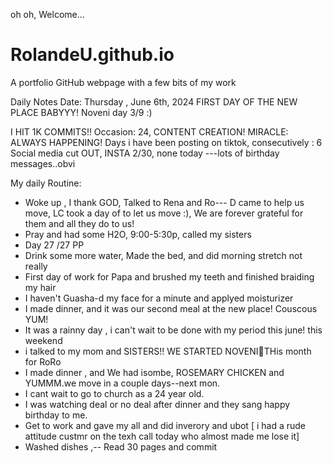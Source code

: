  oh oh, Welcome...
# RolandeU.github.io
A portfolio GitHub webpage with a few bits of my work

Daily Notes
Date: Thursday , June 6th, 2024
FIRST DAY OF THE NEW PLACE BABYYY!
Noveni day 3/9 :)

I HIT 1K COMMITS!!
Occasion: 24, CONTENT CREATION!
MIRACLE: ALWAYS HAPPENING!
Days i have been posting on tiktok, consecutively : 6
Social media cut OUT, INSTA 2/30, none today ---lots of birthday messages..obvi 

My daily Routine:
- Woke up , I thank GOD, Talked to Rena and Ro--- D came to help us move, LC took a day of to let us move :), We are forever grateful for them and all they do to us!
- Pray and had some H2O, 9:00-5:30p, called my sisters 
- Day 27 /27 PP 
- Drink some more water, Made the bed, and did morning stretch not really
- First day of work for Papa and brushed my teeth and finished braiding my hair
- I haven't Guasha-d my face for a minute and applyed moisturizer
- I made dinner, and it was our second meal at the new place! Couscous YUM!
- It was a rainny day , i can't wait to be done with my period this june! this weekend 
- i talked to my mom and SISTERS!! WE STARTED NOVENI🥹THis month for RoRo
- I made dinner , and We had isombe, ROSEMARY CHICKEN and YUMMM.we move in a couple days--next mon.
- I cant wait to go to church as a 24 year old.
- I was watching deal or no deal after dinner and they sang happy birthday to me.
- Get to work and gave my all and did inverory and ubot
[ i had a rude attitude custmr on the texh call today who almost made me lose it]
- Washed dishes ,-- Read 30 pages and commit


